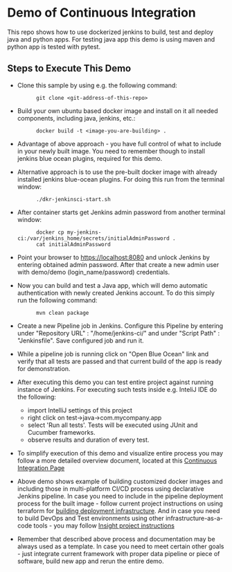 # Demo of Continuous Integration

This repo shows how to use dockerized jenkins to build, test and deploy java and python apps. For testing java app this demo is using maven and python app is tested with pytest.

## Steps to Execute This Demo

- Clone this sample by using e.g. the following command:

            git clone <git-address-of-this-repo>

- Build your own ubuntu based docker image and install on it all needed components,
including java, jenkins, etc.:

            docker build -t <image-you-are-building> .

- Advantage of above approach - you have full control of what
to include in your newly built image. You need to remember though to install
jenkins blue ocean plugins, required for this demo.

- Alternative approach is to use the pre-built docker image with already
installed jenkins blue-ocean plugins. For doing this run from the terminal window:

            ./dkr-jenkinsci-start.sh

- After container starts get Jenkins admin password from another terminal window:

            docker cp my-jenkins-ci:/var/jenkins_home/secrets/initialAdminPassword .
            cat initialAdminPassword

- Point your browser to <https://localhost:8080> and unlock Jenkins by entering
obtained admin password.  After that create a new admin user with demo/demo
(login_name/password) credentials.

- Now you can build and test a Java app, which will demo automatic authentication
with newly created Jenkins account. To do this simply run the following command:

            mvn clean package

- Create a new Pipeline job in Jenkins.  Configure this Pipeline by entering under
"Repository URL" : "/home/jenkins-ci/" and under "Script Path" : "Jenkinsfile".
Save configured job and run it.

- While a pipeline job is running click on "Open Blue Ocean" link and verify that
all tests are passed and that current build of the app is ready for demonstration.

- After executing this demo you can test entire project against running instance
of Jenkins.  For executing such tests inside e.g. InteliJ IDE do the following:
  - import IntelliJ settings of this project
  - right click on test->java->com.mycompany.app
  - select 'Run all tests'. Tests will be executed using JUnit and Cucumber frameworks.
  - observe results and duration of every test.

- To simplify execution of this demo and visualize entire process you may follow
a more detailed overview document, located at this
[Continuous Integration Page][https://github.com/vsilverman/jenkins-ci/wiki/Jenkins-Continuos-Integration]

- Above demo shows example of building customized docker images
and including those in multi-platform CI/CD process using declarative
Jenkins pipeline. In case you need to include in the pipeline
deployment process for the built image - follow current project
instructions on using terraform for
[building deployment infrastructure](https://github.com/vsilverman/jenkins-ci/tree/master/terraform).
And in case you need to build DevOps and Test environments
using other infrastructure-as-a-code tools - you may follow
[Insight project instructions](https://github.com/vsilverman/insight)

- Remember that described above process and documentation may be always
used as a template. In case you need to meet certain other
goals - just integrate current framework with proper data
pipeline or piece of software, build new app and rerun the
entire demo.

[https://github.com/vsilverman/jenkins-ci/wiki/Jenkins-Continuos-Integration]: https://github.com/vsilverman/jenkins-ci/wiki/Jenkins-Continuos-Integration